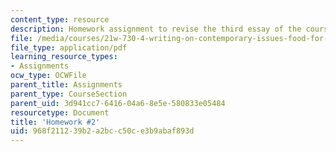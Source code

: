 ```yaml
---
content_type: resource
description: Homework assignment to revise the third essay of the course.
file: /media/courses/21w-730-4-writing-on-contemporary-issues-food-for-thought-writing-and-reading-about-the-cultures-of-food-fall-2008/968f211239b2a2bcc50ce3b9abaf893d_hw_22.pdf
file_type: application/pdf
learning_resource_types:
- Assignments
ocw_type: OCWFile
parent_title: Assignments
parent_type: CourseSection
parent_uid: 3d941cc7-6416-04a6-8e5e-580833e05484
resourcetype: Document
title: 'Homework #2'
uid: 968f2112-39b2-a2bc-c50c-e3b9abaf893d
---
```


